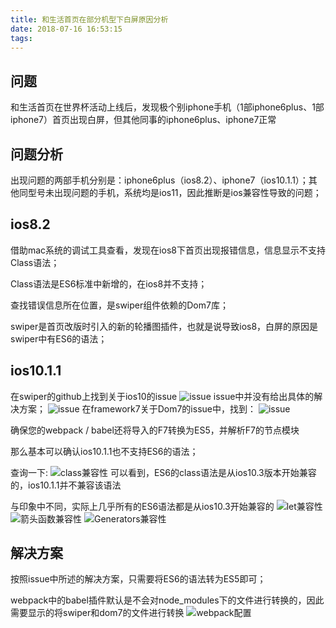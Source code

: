 ```yaml
---
title: 和生活首页在部分机型下白屏原因分析
date: 2018-07-16 16:53:15
tags:
---
```

问题
---
和生活首页在世界杯活动上线后，发现极个别iphone手机（1部iphone6plus、1部iphone7）首页出现白屏，但其他同事的iphone6plus、iphone7正常

问题分析
---
出现问题的两部手机分别是：iphone6plus（ios8.2）、iphone7（ios10.1.1）；其他同型号未出现问题的手机，系统均是ios11，因此推断是ios兼容性导致的问题；

ios8.2
---
借助mac系统的调试工具查看，发现在ios8下首页出现报错信息，信息显示不支持Class语法；

Class语法是ES6标准中新增的，在ios8并不支持；

查找错误信息所在位置，是swiper组件依赖的Dom7库；

swiper是首页改版时引入的新的轮播图插件，也就是说导致ios8，白屏的原因是swiper中有ES6的语法；

ios10.1.1
---
在swiper的github上找到关于ios10的issue
![issue](ios10报错.jpg)
issue中并没有给出具体的解决方案；
![issue](说明1.jpg)
在framework7关于Dom7的issue中，找到：
![issue](说明2.jpg)

确保您的webpack / babel还将导入的F7转换为ES5，并解析F7的节点模块

那么基本可以确认ios10.1.1也不支持ES6的语法；

查询一下:
![class兼容性](class兼容性.jpg)
可以看到，ES6的class语法是从ios10.3版本开始兼容的，ios10.1.1并不兼容该语法

与印象中不同，实际上几乎所有的ES6语法都是从ios10.3开始兼容的
![let兼容性](let兼容性.jpg)
![箭头函数兼容性](箭头函数兼容性.jpg)
![Generators兼容性](generators兼容性.jpg)

解决方案
---
按照issue中所述的解决方案，只需要将ES6的语法转为ES5即可；

webpack中的babel插件默认是不会对node_modules下的文件进行转换的，因此需要显示的将swiper和dom7的文件进行转换
![webpack配置](webpack配置.jpg)

